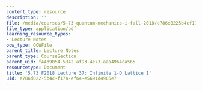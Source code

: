 ```yaml
---
content_type: resource
description: ''
file: /media/courses/5-73-quantum-mechanics-i-fall-2018/e786d0225b4cf17aef64e5691d4905e7_MIT5_73F18_Lec37.pdf
file_type: application/pdf
learning_resource_types:
- Lecture Notes
ocw_type: OCWFile
parent_title: Lecture Notes
parent_type: CourseSection
parent_uid: f44d9054-5342-af93-4e73-aaa4964ca565
resourcetype: Document
title: '5.73 F2018 Lecture 37: Infinite 1-D Lattice I'
uid: e786d022-5b4c-f17a-ef64-e5691d4905e7
---
```

